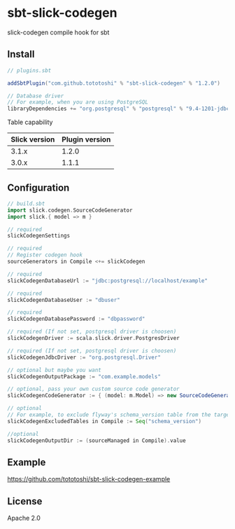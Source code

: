 # sbt-slick-codegen

slick-codegen compile hook for sbt

## Install

```scala
// plugins.sbt

addSbtPlugin("com.github.tototoshi" % "sbt-slick-codegen" % "1.2.0")

// Database driver
// For example, when you are using PostgreSQL
libraryDependencies += "org.postgresql" % "postgresql" % "9.4-1201-jdbc41"
```
Table capability

|Slick version|Plugin version|
|-------------|--------------|
|3.1.x|1.2.0|
|3.0.x|1.1.1|

## Configuration

```scala
// build.sbt
import slick.codegen.SourceCodeGenerator
import slick.{ model => m }

// required
slickCodegenSettings

// required
// Register codegen hook
sourceGenerators in Compile <+= slickCodegen

// required
slickCodegenDatabaseUrl := "jdbc:postgresql://localhost/example"

// required
slickCodegenDatabaseUser := "dbuser"

// required
slickCodegenDatabasePassword := "dbpassword"

// required (If not set, postgresql driver is choosen)
slickCodegenDriver := scala.slick.driver.PostgresDriver

// required (If not set, postgresql driver is choosen)
slickCodegenJdbcDriver := "org.postgresql.Driver"

// optional but maybe you want
slickCodegenOutputPackage := "com.example.models"

// optional, pass your own custom source code generator
slickCodegenCodeGenerator := { (model: m.Model) => new SourceCodeGenerator(model) }

// optional
// For example, to exclude flyway's schema_version table from the target of codegen
slickCodegenExcludedTables in Compile := Seq("schema_version")

//optional
slickCodegenOutputDir := (sourceManaged in Compile).value
```

## Example

https://github.com/tototoshi/sbt-slick-codegen-example


## License

Apache 2.0
